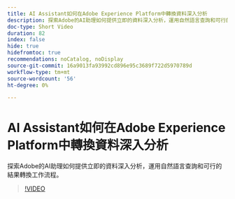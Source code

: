 ```yaml
---
title: AI Assistant如何在Adobe Experience Platform中轉換資料深入分析
description: 探索Adobe的AI助理如何提供立即的資料深入分析，運用自然語言查詢和可行的結果轉換工作流程。
doc-type: Short Video
duration: 82
index: false
hide: true
hidefromtoc: true
recommendations: noCatalog, noDisplay
source-git-commit: 16a9013fa93992cd896e95c3689f722d5970789d
workflow-type: tm+mt
source-wordcount: '56'
ht-degree: 0%

---
```



# AI Assistant如何在Adobe Experience Platform中轉換資料深入分析

探索Adobe的AI助理如何提供立即的資料深入分析，運用自然語言查詢和可行的結果轉換工作流程。

<!-- 72_S653_3442539_81_how-ai-assistant-transforms-data-insights-in-adobe-experience-platform -->
>[!VIDEO](https://video.tv.adobe.com/v/3458305/?learn=on&enablevpops=true)
